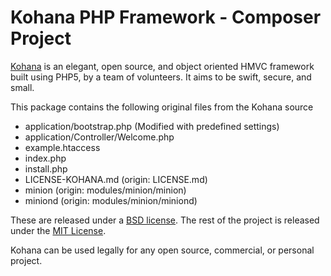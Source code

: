 # Kohana PHP Framework - Composer Project

[Kohana](http://kohanaframework.org/) is an elegant, open source, and object oriented HMVC framework built using PHP5, by a team of volunteers. It aims to be swift, secure, and small.

This package contains the following original files from the Kohana source

* application/bootstrap.php (Modified with predefined settings)
* application/Controller/Welcome.php
* example.htaccess
* index.php
* install.php
* LICENSE-KOHANA.md (origin: LICENSE.md)
* minion (origin: modules/minion/minion)
* miniond (origin: modules/minion/miniond)

These are released under a [BSD license](http://kohanaframework.org/license). The rest of the project is released under the [MIT License](LICENSE.md).

Kohana can be used legally for any open source, commercial, or personal project.
